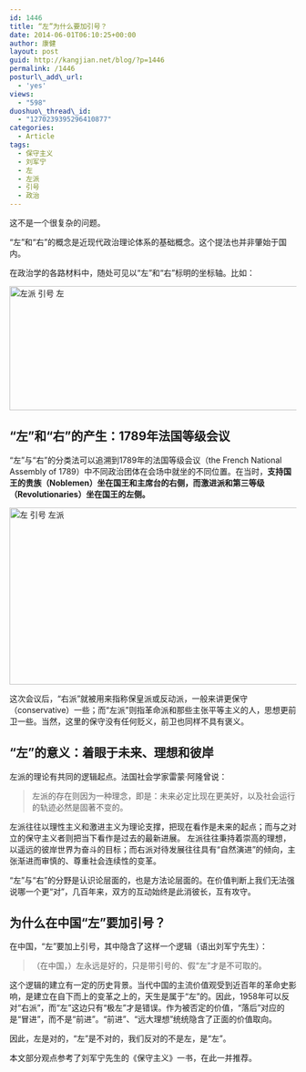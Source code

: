 ```yaml
---
id: 1446
title: “左”为什么要加引号？
date: 2014-06-01T06:10:25+00:00
author: 康健
layout: post
guid: http://kangjian.net/blog/?p=1446
permalink: /1446
posturl\_add\_url:
  - 'yes'
views:
  - "598"
duoshuo\_thread\_id:
  - "1270239395296410877"
categories:
  - Article
tags:
  - 保守主义
  - 刘军宁
  - 左
  - 左派
  - 引号
  - 政治
---
```

这不是一个很复杂的问题。

“左”和“右”的概念是近现代政治理论体系的基础概念。这个提法也并非肇始于国内。

在政治学的各路材料中，随处可见以“左”和“右”标明的坐标轴。比如：

<img style="display:block; margin-left:auto; margin-right:auto;" src="http://kangjian.net/images/2014/06/DraggedImage.56ac318769de461a92710eba42c0b081.png" alt="左派 引号 左" border="0" width="541" height="218" />

## “左”和“右”的产生：1789年法国等级会议

“左”与“右”的分类法可以追溯到1789年的法国等级会议（the French National Assembly of 1789）中不同政治团体在会场中就坐的不同位置。在当时，**支持国王的贵族（Noblemen）坐在国王和主席台的右侧，而激进派和第三等级（Revolutionaries）坐在国王的左侧。** 

<img style="display:block; margin-left:auto; margin-right:auto;" src="http://kangjian.net/images/2014/06/DraggedImage.5647aefd71874ba2b165a1adcf3e53af.png" alt="左 引号 左派" border="0" width="556" height="311" /> 

这次会议后，“右派”就被用来指称保皇派或反动派，一般来讲更保守（conservative）一些；而“左派”则指革命派和那些主张平等主义的人，思想更前卫一些。当然，这里的保守没有任何贬义，前卫也同样不具有褒义。

## “左”的意义：着眼于未来、理想和彼岸

左派的理论有共同的逻辑起点。法国社会学家雷蒙·阿隆曾说：

> 左派的存在则因为一种理念，即是：未来必定比现在更美好，以及社会运行的轨迹必然是固著不变的。

左派往往以理性主义和激进主义为理论支撑，把现在看作是未来的起点；而与之对立的保守主义者则把当下看作是过去的最新进展。 左派往往秉持着崇高的理想，以遥远的彼岸世界为奋斗的目标；而右派对待发展往往具有“自然演进”的倾向，主张渐进而审慎的、尊重社会连续性的变革。

“左”与“右”的分野是认识论层面的，也是方法论层面的。在价值判断上我们无法强说哪一个更“对”，几百年来，双方的互动始终是此消彼长，互有攻守。

## 为什么在中国“左”要加引号？

在中国，“左”要加上引号，其中隐含了这样一个逻辑（语出刘军宁先生）：

> （在中国，）左永远是好的，只是带引号的、假“左”才是不可取的。 

这个逻辑的建立有一定的历史背景。当代中国的主流价值观受到近百年的革命史影响，是建立在自下而上的变革之上的，天生是属于“左”的。因此，1958年可以反对“右派”，而“左”这边只有“极左”才是错误。作为被否定的价值，“落后”对应的是“冒进”，而不是“前进”。“前进”、“远大理想”统统隐含了正面的价值取向。

因此，左是对的，“左”是不对的，我们反对的不是左，是“左”。

本文部分观点参考了刘军宁先生的《保守主义》一书，在此一并推荐。